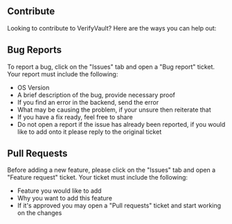 ## Contribute
Looking to contribute to VerifyVault? Here are the ways you can help out:

## Bug Reports
To report a bug, click on the "Issues" tab and open a "Bug report" ticket. Your report must include the following:
- OS Version
- A brief description of the bug, provide necessary proof
- If you find an error in the backend, send the error
- What may be causing the problem, if your unsure then reiterate that
- If you have a fix ready, feel free to share
- Do not open a report if the issue has already been reported, if you would like to add onto it please reply to the original ticket

## Pull Requests
Before adding a new feature, please click on the "Issues" tab and open a "Feature request" ticket. Your ticket must include the following:
- Feature you would like to add
- Why you want to add this feature
- If it's approved you may open a "Pull requests" ticket and start working on the changes
